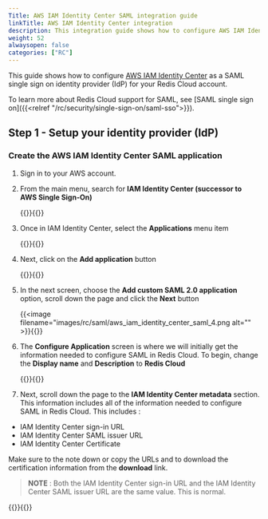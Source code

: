```yaml
---
Title: AWS IAM Identity Center SAML integration guide
linkTitle: AWS IAM Identity Center integration
description: This integration guide shows how to configure AWS IAM Identity Center as a SAML single sign on provider for your Redis Cloud account.
weight: 52
alwaysopen: false
categories: ["RC"]
---
```


This guide shows how to configure [AWS IAM Identity Center](https://aws.amazon.com/iam/identity-center/) as a SAML single sign on identity provider (IdP) for your Redis Cloud account.

To learn more about Redis Cloud support for SAML, see [SAML single sign on]({{<relref "/rc/security/single-sign-on/saml-sso">}}).

## Step 1 - Setup your identity provider (IdP)

### Create the AWS IAM Identity Center SAML application

1. Sign in to your AWS account.

2. From the main menu, search for **IAM Identity Center (successor to AWS Single Sign-On)**

    {{<image filename="images/rc/saml/aws_iam_identity_center_saml_1.png" alt="" >}}{{</image>}}

3. Once in IAM Identity Center, select the **Applications** menu item

   {{<image filename="images/rc/saml/aws_iam_identity_center_saml_2.png" alt="" >}}{{</image>}}

4. Next, click on the **Add application** button

   {{<image filename="images/rc/saml/aws_iam_identity_center_saml_3.png" alt="" >}}{{</image>}}

5. In the next screen, choose the **Add custom SAML 2.0 application** option, scroll down the page and click the **Next** button

   {{<image filename="images/rc/saml/aws_iam_identity_center_saml_4.png alt="" >}}{{</image>}}

6. The **Configure Application** screen is where we will initially get the information needed to configure SAML in Redis Cloud. To begin, change the **Display name** and **Description** to **Redis Cloud**

   {{<image filename="images/rc/saml/aws_iam_identity_center_saml_5" alt="" >}}{{</image>}}

7. Next, scroll down the page to the **IAM Identity Center metadata** section. This information includes all of the information needed to configure SAML in Redis Cloud. This includes :

* IAM Identity Center sign-in URL
* IAM Identity Center SAML issuer URL
* IAM Identity Center Certificate

Make sure to the note down or copy the URLs and to download the certification information from the **download** link.

> **NOTE** : Both the IAM Identity Center sign-in URL and the IAM Identity Center SAML issuer URL are the same value. This is normal.

   {{<image filename="images/rc/saml/aws_iam_identity_center_saml_6" alt="" >}}{{</image>}}